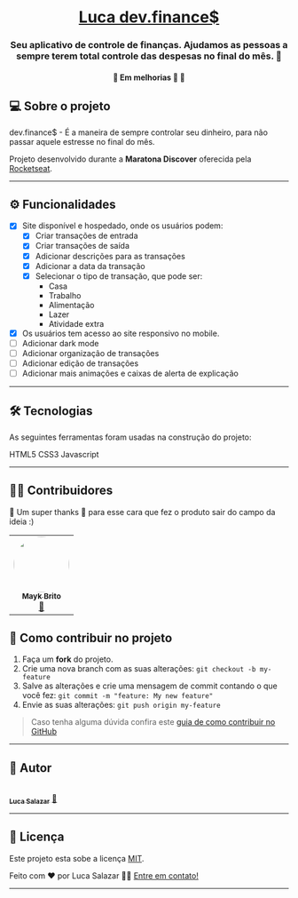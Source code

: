 

<h1 align="center">
      <a href="https://luca-dev-finances.lucasalazar.vercel.app/#" target="_blank" alt="site do devfinances"> Luca dev.finance$ </a>
</h1>

<h3 align="center">
     Seu aplicativo de controle de finanças. Ajudamos as pessoas a sempre terem total controle das despesas no final do mês. 💜
</h3>  
 
</p>

<h4 align="center">
	🚧   Em melhorias 🚀 🚧
</h4>

## 💻 Sobre o projeto

dev.finance$ - É a maneira de sempre controlar seu dinheiro, para não passar aquele estresse no final do mês.


Projeto desenvolvido durante a **Maratona Discover** oferecida pela [Rocketseat](https://www.linkedin.com/school/rocketseat/).

---

## ⚙️ Funcionalidades

- [x] Site disponível e hospedado, onde os usuários podem:
  - [x] Criar transações de entrada
  - [x] Criar transações de saída
  - [x] Adicionar descrições para as transações
  - [x] Adicionar a data da transação
  - [x] Selecionar o tipo de transação, que pode ser:
    - Casa
    - Trabalho
    - Alimentação
    - Lazer
    - Atividade extra
    
- [x] Os usuários tem acesso ao site responsivo no mobile.
- [ ] Adicionar dark mode
- [ ] Adicionar organização de transações
- [ ] Adicionar edição de transações
- [ ] Adicionar mais animações e caixas de alerta de explicação
---

## 🛠 Tecnologias

As seguintes ferramentas foram usadas na construção do projeto:

HTML5
CSS3
Javascript

---

## 👨‍💻 Contribuidores

💜 Um super thanks 👏 para esse cara que fez o produto sair do campo da ideia :)

<table>
  <tr>
    <td align="center"><a href="https://rocketseat.com.br"><img style="border-radius: 50%;" src="https://avatars2.githubusercontent.com/u/6643122?s=460&u=1e9e1f04b76fb5374e6a041f5e41dce83f3b5d92&v=4" width="100px;" alt=""/><br /><sub><b>Mayk Brito</b></sub></a><br /><a href="https://rocketseat.com.br/" title="Rocketseat">🚀</a></td>
  </tr>
</table>

## 💪 Como contribuir no projeto

1. Faça um **fork** do projeto.
2. Crie uma nova branch com as suas alterações: `git checkout -b my-feature`
3. Salve as alterações e crie uma mensagem de commit contando o que você fez: `git commit -m "feature: My new feature"`
4. Envie as suas alterações: `git push origin my-feature`
> Caso tenha alguma dúvida confira este [guia de como contribuir no GitHub](./CONTRIBUTING.md)

---

## 🦸 Autor

<a href="https://www.linkedin.com/in/luca-salazar-6b75b817a/">
 <br />
 <sub><b>Luca Salazar</b></sub></a> <a href="https://www.linkedin.com/in/luca-salazar-6b75b817a/" title="Linkedin">🚀</a>
 <br />



---

## 📝 Licença

Este projeto esta sobe a licença [MIT](./LICENSE).

Feito com ❤️ por Luca Salazar 👋🏽 [Entre em contato!](https://www.linkedin.com/in/luca-salazar-6b75b817a/)

---

